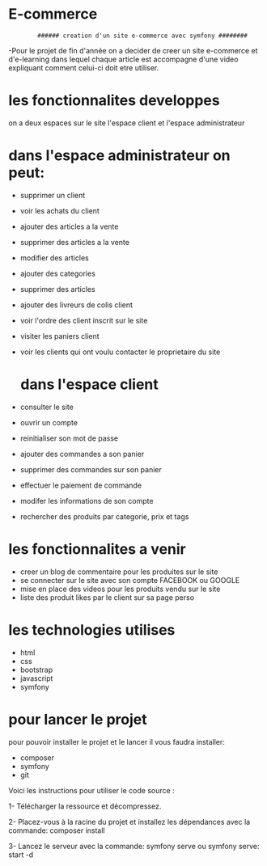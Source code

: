 # E-commerce

            ###### creation d'un site e-commerce avec symfony ########

-Pour le projet de fin d'année on a decider de creer un site e-commerce et d'e-learning dans lequel chaque article est accompagne 
d'une video expliquant comment celui-ci doit etre utiliser.

# les fonctionnalites developpes
  
on a deux espaces sur le site l'espace client et l'espace administrateur

  # dans l'espace administrateur on peut:
- supprimer un client 
- voir les achats du client 
- ajouter des articles a la vente
- supprimer des articles a la vente 
- modifier des articles 
- ajouter des categories 
- supprimer des articles 
- ajouter des livreurs de colis client 
- voir l'ordre des client inscrit sur le site
- visiter les paniers client  
- voir les clients qui ont voulu contacter le proprietaire du site 

  # dans l'espace client 
 - consulter le site 
 - ouvrir un compte 
 - reinitialiser son mot de passe 
 - ajouter des commandes a son panier 
 - supprimer des commandes sur son panier 
 - effectuer le paiement de commande 
 - modifer les informations de son compte
 - rechercher des produits par categorie, prix et tags
 
# les fonctionnalites a venir
- creer un blog de commentaire pour les produites sur le site 
- se connecter sur le site avec son compte FACEBOOK ou GOOGLE 
- mise en place des videos pour les produits vendu sur le site 
- liste des produit likes par le client sur sa page perso

# les technologies utilises
- html
- css
- bootstrap
- javascript 
- symfony 

# pour lancer le projet 
pour pouvoir installer le projet et le lancer il vous faudra installer:
- composer 
- symfony
- git

Voici les instructions pour utiliser le code source :

1- Télécharger la ressource et décompressez.

2- Placez-vous à la racine du projet et installez les dépendances avec la commande:  composer install

3- Lancez le serveur avec la commande:  symfony serve ou symfony serve: start -d


